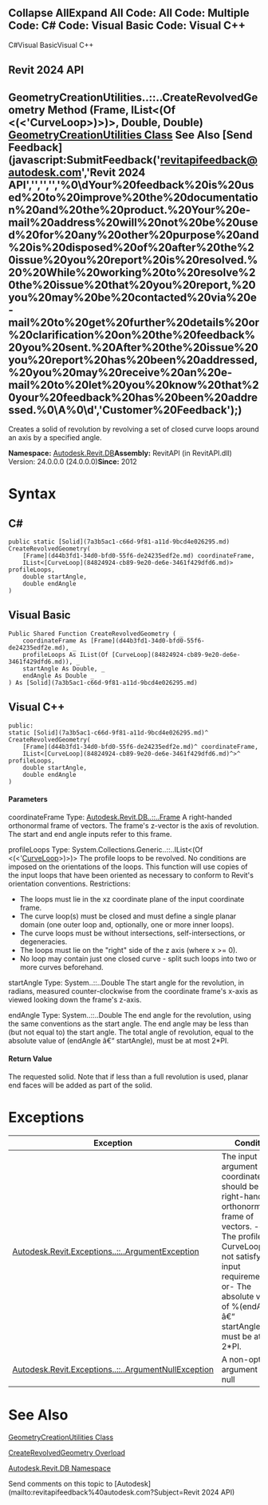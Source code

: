 ﻿

Collapse AllExpand All Code: All Code: Multiple Code: C# Code: Visual Basic Code: Visual C++   
---  
  
C#Visual BasicVisual C++

Revit 2024 API  
---  
GeometryCreationUtilities..::..CreateRevolvedGeometry Method (Frame, IList<(Of <(<'CurveLoop>)>)>, Double, Double)  
[GeometryCreationUtilities Class](e829700d-48ff-0914-b288-5ceb93d8ee86.md) See Also [Send Feedback](javascript:SubmitFeedback\('revitapifeedback@autodesk.com','Revit 2024 API','','','','%0\\dYour%20feedback%20is%20used%20to%20improve%20the%20documentation%20and%20the%20product.%20Your%20e-mail%20address%20will%20not%20be%20used%20for%20any%20other%20purpose%20and%20is%20disposed%20of%20after%20the%20issue%20you%20report%20is%20resolved.%20%20While%20working%20to%20resolve%20the%20issue%20that%20you%20report,%20you%20may%20be%20contacted%20via%20e-mail%20to%20get%20further%20details%20or%20clarification%20on%20the%20feedback%20you%20sent.%20After%20the%20issue%20you%20report%20has%20been%20addressed,%20you%20may%20receive%20an%20e-mail%20to%20let%20you%20know%20that%20your%20feedback%20has%20been%20addressed.%0\\A%0\\d','Customer%20Feedback'\);)  
---  
  
Creates a solid of revolution by revolving a set of closed curve loops around an axis by a specified angle. 

**Namespace:** [Autodesk.Revit.DB](87546ba7-461b-c646-cbb1-2cb8f5bff8b2.md)**Assembly:** RevitAPI (in RevitAPI.dll) Version: 24.0.0.0 (24.0.0.0)**Since:** 2012 

# Syntax

C#  
---  
      
    
    public static [Solid](7a3b5ac1-c66d-9f81-a11d-9bcd4e026295.md) CreateRevolvedGeometry(
    	[Frame](d44b3fd1-34d0-bfd0-55f6-de24235edf2e.md) coordinateFrame,
    	IList<[CurveLoop](84824924-cb89-9e20-de6e-3461f429dfd6.md)> profileLoops,
    	double startAngle,
    	double endAngle
    )  
  
Visual Basic  
---  
      
    
    Public Shared Function CreateRevolvedGeometry ( _
    	coordinateFrame As [Frame](d44b3fd1-34d0-bfd0-55f6-de24235edf2e.md), _
    	profileLoops As IList(Of [CurveLoop](84824924-cb89-9e20-de6e-3461f429dfd6.md)), _
    	startAngle As Double, _
    	endAngle As Double _
    ) As [Solid](7a3b5ac1-c66d-9f81-a11d-9bcd4e026295.md)  
  
Visual C++  
---  
      
    
    public:
    static [Solid](7a3b5ac1-c66d-9f81-a11d-9bcd4e026295.md)^ CreateRevolvedGeometry(
    	[Frame](d44b3fd1-34d0-bfd0-55f6-de24235edf2e.md)^ coordinateFrame, 
    	IList<[CurveLoop](84824924-cb89-9e20-de6e-3461f429dfd6.md)^>^ profileLoops, 
    	double startAngle, 
    	double endAngle
    )  
  
#### Parameters

coordinateFrame
    Type: [Autodesk.Revit.DB..::..Frame](d44b3fd1-34d0-bfd0-55f6-de24235edf2e.md) A right-handed orthonormal frame of vectors. The frame's z-vector is the axis of revolution. The start and end angle inputs refer to this frame. 

profileLoops
    Type: System.Collections.Generic..::..IList<(Of <(<'[CurveLoop](84824924-cb89-9e20-de6e-3461f429dfd6.md)>)>)> The profile loops to be revolved. No conditions are imposed on the orientations of the loops. This function will use copies of the input loops that have been oriented as necessary to conform to Revit's orientation conventions. Restrictions: 

  * The loops must lie in the xz coordinate plane of the input coordinate frame. 
  * The curve loop(s) must be closed and must define a single planar domain (one outer loop and, optionally, one or more inner loops). 
  * The curve loops must be without intersections, self-intersections, or degeneracies. 
  * The loops must lie on the "right" side of the z axis (where x >= 0). 
  * No loop may contain just one closed curve - split such loops into two or more curves beforehand. 



startAngle
    Type: System..::..Double The start angle for the revolution, in radians, measured counter-clockwise from the coordinate frame's x-axis as viewed looking down the frame's z-axis. 

endAngle
    Type: System..::..Double The end angle for the revolution, using the same conventions as the start angle. The end angle may be less than (but not equal to) the start angle. The total angle of revolution, equal to the absolute value of (endAngle â€“ startAngle), must be at most 2*PI. 

#### Return Value

The requested solid. Note that if less than a full revolution is used, planar end faces will be added as part of the solid. 

# Exceptions

| Exception | Condition |
| --- | --- |
| [Autodesk.Revit.Exceptions..::..ArgumentException](2e6e4206-97a8-dd4b-df5d-4269f4bb6088.md) | The input argument coordinateFrame should be a right-handed orthonormal frame of vectors. -or- The profile CurveLoops do not satisfy the input requirements. -or- The absolute value of %(endAngle â€“ startAngle)%, must be at most 2*PI. |
| [Autodesk.Revit.Exceptions..::..ArgumentNullException](631e1424-60f4-929b-4e52-dda9dcd26316.md) | A non-optional argument was null |
  
# See Also

[GeometryCreationUtilities Class](e829700d-48ff-0914-b288-5ceb93d8ee86.md)

[CreateRevolvedGeometry Overload](e5a318a3-8c47-cda1-4780-5d233243ae2f.md)

[Autodesk.Revit.DB Namespace](87546ba7-461b-c646-cbb1-2cb8f5bff8b2.md)

Send comments on this topic to [Autodesk](mailto:revitapifeedback%40autodesk.com?Subject=Revit 2024 API)